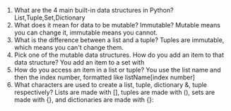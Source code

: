 1. What are the 4 main built-in data structures in Python?
List,Tuple,Set,Dictionary
2. What does it mean for data to be mutable? Immutable?
Mutable means you can change it, immutable means you cannot.
3. What is the difference between a list and a tuple?
Tuples are immutable, which means you can't change them.
4. Pick one of the mutable data structures. How do you add an item to that data structure? 
You add an item to a set with 
5. How do you access an item in a list or tuple?
You use the list name and then the index number, formatted like listName[index number]
6. What characters are used to create a list, tuple, dictionary &, tuple respectively?
Lists are made with [], tuples are made with (), sets are made with {}, and dictionaries are made with {}: